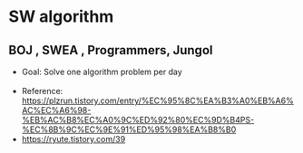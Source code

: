 # SW algorithm
## BOJ , SWEA , Programmers, Jungol
* Goal: Solve one algorithm problem per day <br></br>
* Reference: https://plzrun.tistory.com/entry/%EC%95%8C%EA%B3%A0%EB%A6%AC%EC%A6%98-%EB%AC%B8%EC%A0%9C%ED%92%80%EC%9D%B4PS-%EC%8B%9C%EC%9E%91%ED%95%98%EA%B8%B0
* https://ryute.tistory.com/39

